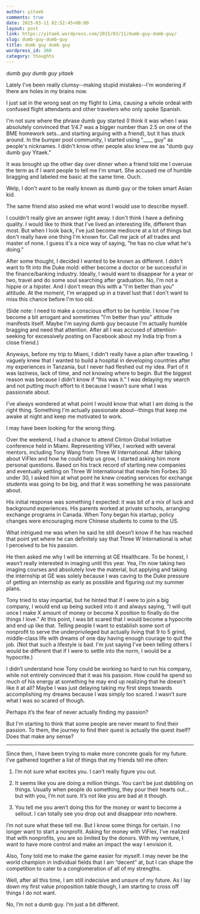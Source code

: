 ```yaml
---
author: yitaek
comments: true
date: 2015-03-11 02:52:45+00:00
layout: post
link: https://yitaek.wordpress.com/2015/03/11/dumb-guy-dumb-guy/
slug: dumb-guy-dumb-guy
title: dumb guy dumb guy
wordpress_id: 360
category: thoughts
---
```




_dumb guy dumb guy yitaek_



Lately I've been really clumsy--making stupid mistakes--I'm wondering if there are holes in my brains now.



I just sat in the wrong seat on my flight to Lima, causing a whole ordeal with confused flight attendants and other travelers who only spoke Spanish.



I'm not sure where the phrase dumb guy started (I think it was when I was absolutely convinced that 1/4.7 was a bigger number than 2.5 on one of the BME homework sets...and starting arguing with a friend), but it has stuck around. In the bumper pool community, I started using "____ guy" as people's nicknames. I didn't know other people also knew me as "dumb guy dumb guy Yitaek."



It was brought up the other day over dinner when a friend told me I overuse the term as if I want people to tell me I'm smart. She accused me of humble bragging and labeled me basic at the same time. Ouch.



Welp, I don't want to be really known as dumb guy or the token smart Asian kid.



The same friend also asked me what word I would use to describe myself.



I couldn't really give an answer right away. I don't think I have a defining quality. I would like to think that I've lived an interesting life, different than most. But when I look back, I've just become mediocre at a lot of things but don't really have one thing I'm known for. Call me jack of all trades and master of none. I guess it's a nice way of saying, "he has no clue what he's doing."



After some thought, I decided I wanted to be known as different. I didn't want to fit into the Duke mold: either become a doctor or be successful in the finance/banking industry. Ideally, I would want to disappear for a year or two, travel and do some soul searching after graduation. No, I'm not a hippie or a hipster. And I don't mean this with a "I'm better than you" attitude. At the moment, I'm wrapped up in a travel lust that I don't want to miss this chance before I'm too old.



(Side note: I need to make a conscious effort to be humble. I know I've become a bit arrogant and sometimes "I'm better than you" attitude manifests itself. Maybe I'm saying dumb guy because I'm actually humble bragging and need that attention. After all I was accused of attention-seeking for excessively posting on Facebook about my India trip from a close friend.)







Anyways, before my trip to Miami, I didn't really have a plan after traveling. I vaguely knew that I wanted to build a hospital in developing countries after my experiences in Tanzania, but I never had fleshed out my idea. Part of it was laziness, lack of time, and not knowing where to begin. But the biggest reason was because I didn’t know if “this was it.” I was delaying my search and not putting much effort to it because I wasn’t sure what I was passionate about.



I've always wondered at what point I would know that what I am doing is the right thing. Something I'm actually passionate about--things that keep me awake at night and keep me motivated to work.



I may have been looking for the wrong thing.



Over the weekend, I had a chance to attend Clinton Global Initiative conference held in Miami. Representing ViFlex, I worked with several mentors, including Tony Wang from Three W International. After talking about ViFlex and how he could help us grow, I started asking him more personal questions. Based on his track record of starting new companies and eventually settling on Three W International that made him Forbes 30 under 30, I asked him at what point he knew creating services for exchange students was going to be big, and that it was something he was passionate about.



His initial response was something I expected: it was bit of a mix of luck and background experiences. His parents worked at private schools, arranging exchange programs in Canada. When Tony began his startup, policy changes were encouraging more Chinese students to come to the US.



What intrigued me was when he said he still doesn’t know if he has reached that point yet where he can definitely say that Three W International is what I perceived to be his passion.



He then asked me why I will be interning at GE Healthcare. To be honest, I wasn’t really interested in imaging until this year. Yea, I’m now taking two imaging courses and absolutely love the material, but applying and taking the internship at GE was solely because I was caving to the Duke pressure of getting an internship as early as possible and figuring out my summer plans.



Tony tried to stay impartial, but he hinted that if I were to join a big company, I would end up being sucked into it and always saying, “I will quit once I make X amount of money or become X position to finally do the things I love.” At this point, I was bit scared that I would become a hypocrite and end up like that. Telling people I want to establish some sort of nonprofit to serve the underprivileged but actually living that 9 to 5 grind, middle-class life with dreams of one day having enough courage to quit the job. (Not that such a lifestyle is bad. I'm just saying I've been telling others I would be different that if I were to settle into the norm, I would be a hypocrite.)



I didn’t understand how Tony could be working so hard to run his company, while not entirely convinced that it was his passion. How could he spend so much of his energy at something he may end up realizing that he doesn't like it at all? Maybe I was just delaying taking my first steps towards accomplishing my dreams because I was simply too scared. I wasn’t sure what I was so scared of though.



Perhaps it’s the fear of never actually finding my passion?



But I'm starting to think that some people are never meant to find their passion. To them, the journey to find their quest is actually the quest itself? Does that make any sense?





- - -





Since then, I have been trying to make more concrete goals for my future. I’ve gathered together a list of things that my friends tell me often:







  1. I’m not sure what excites you. I can’t really figure you out.


  2. It seems like you are doing a million things. You can’t be just dabbling on things. Usually when people do something, they pour their hearts out…but with you, I’m not sure. It’s not like you are bad at it though.


  3. You tell me you aren’t doing this for the money or want to become a sellout. I can totally see you drop out and disappear into nowhere.





I’m not sure what these tell me. But I know some things for certain. I no longer want to start a nonprofit. Asking for money with ViFlex, I’ve realized that with nonprofits, you are so limited by the donors. With my venture, I want to have more control and make an impact the way I envision it.



Also, Tony told me to make the game easier for myself. I may never be the world champion in individual fields that I am “decent” at, but I can shape the competition to cater to a conglomeration of all of my strengths.



Well, after all this time, I am still indecisive and unsure of my future. As I lay down my first value proposition table though, I am starting to cross off things I do not want.



No, I’m not a dumb guy. I’m just a bit different.

